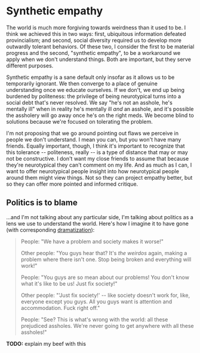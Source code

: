 # Synthetic empathy
The world is much more forgiving towards weirdness than it used to be. I think we achieved this in two ways: first, ubiquitous information defeated provincialism; and second, social diversity required us to develop more outwardly tolerant behaviors. Of these two, I consider the first to be material progress and the second, "synthetic empathy", to be a workaround we apply when we don't understand things. Both are important, but they serve different purposes.

Synthetic empathy is a sane default only insofar as it allows us to be temporarily ignorant. We then converge to a place of genuine understanding once we educate ourselves. If we don't, we end up being burdened by politeness: the privilege of being neurotypical turns into a social debt that's never resolved. We say "he's not an asshole, he's mentally ill" when in reality he's mentally ill _and_ an asshole, and it's possible the assholery will go away once he's on the right meds. We become blind to solutions because we're focused on tolerating the problem.

I'm not proposing that we go around pointing out flaws we perceive in people we don't understand. I mean you can, but you won't have many friends. Equally important, though, I think it's important to recognize that this tolerance -- politeness, really -- is a type of distance that may or may not be constructive. I don't want my close friends to assume that because they're neurotypical they can't comment on my life. And as much as I can, I want to offer neurotypical people insight into how neurotypical people around them might view things. Not so they can project empathy better, but so they can offer more pointed and informed critique.


## Politics is to blame
...and I'm not talking about any particular side, I'm talking about politics as a lens we use to understand the world. Here's how I imagine it to have gone (with corresponding [dramatization](https://www.youtube.com/watch?v=d67rhIzUhhk?t=52)):

> People: "We have a problem and society makes it worse!"
>
> Other people: "You guys hear that? It's _the weirdos_ again, making a problem where there isn't one. Stop being broken and everything will work!"
>
> People: "You guys are so mean about our problems! You don't know what it's like to be us! Just fix society!"
>
> Other people: "'Just fix society!' -- like society doesn't work for, like, everyone except you guys. All you guys want is attention and accommodation. Fuck right off."
>
> People: "See? This is what's wrong with the world: all these prejudiced assholes. We're never going to get anywhere with all these assholes!"

**TODO:** explain my beef with this
